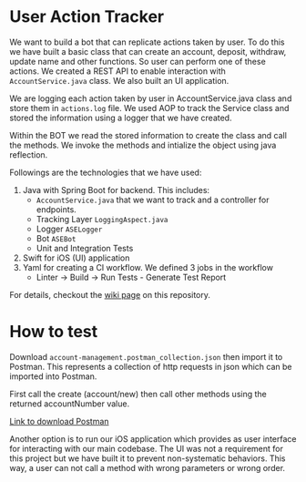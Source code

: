 # User Action Tracker

We want to build a bot that can replicate actions taken by user. To do this we have built a basic class that can create an account, deposit, withdraw, update name and other functions. So user can perform one of these actions. We created a REST API to enable interaction with `AccountService.java` class. We also built an UI application.

We are logging each action taken by user in AccountService.java class and store them in `actions.log` file. We used AOP to track the Service class and stored the information using a logger that we have created.

Within the BOT we read the stored information to create the class and call the methods. We invoke the methods and intialize the object using java reflection.

Followings are the technologies that we have used:

1. Java with Spring Boot for backend. This includes:
	- `AccountService.java` that we want to track and a controller for endpoints.
	- Tracking Layer `LoggingAspect.java`
	- Logger `ASELogger`
	- Bot `ASEBot`
	- Unit and Integration Tests
2. Swift for iOS (UI) application
3. Yaml for creating a CI workflow. We defined 3 jobs in the workflow
	- Linter -> Build -> Run Tests - Generate Test Report

For details, checkout the [wiki page](https://github.com/mithatsk/user-action-tracker/wiki) on this repository.

# How to test

Download `account-management.postman_collection.json` then import it to Postman. This represents a collection of http requests in json which can be imported into Postman.

First call the create (account/new) then call other methods using the returned accountNumber value.

[Link to download Postman](https://www.postman.com/downloads/)

Another option is to run our iOS application which provides as user interface for interacting with our main codebase. The UI was not a requirement for this project but we have built it to prevent non-systematic behaviors. This way, a user can not call a method with wrong parameters or wrong order.
